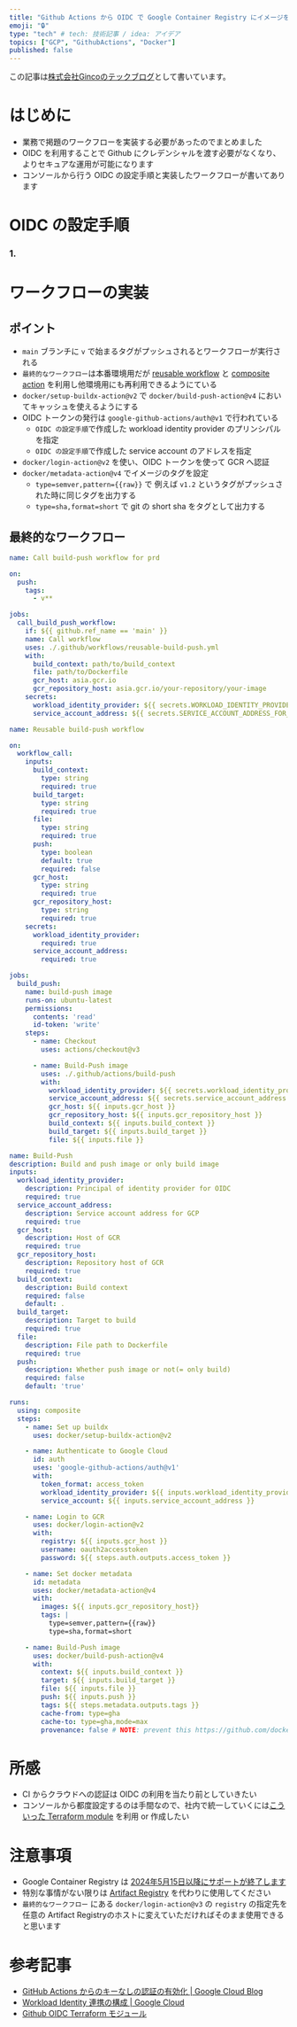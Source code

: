 ```yaml
---
title: "Github Actions から OIDC で Google Container Registry にイメージをプッシュする"
emoji: "🔒"
type: "tech" # tech: 技術記事 / idea: アイデア
topics: ["GCP", "GithubActions", "Docker"]
published: false
---
```


この記事は[株式会社Gincoのテックブログ](https://tech.ginco.co.jp/)として書いています。

# はじめに
- 業務で掲題のワークフローを実装する必要があったのでまとめました
- OIDC を利用することで Github にクレデンシャルを渡す必要がなくなり、よりセキュアな運用が可能になります
- コンソールから行う OIDC の設定手順と実装したワークフローが書いてあります 

# OIDC の設定手順
### 1. 

# ワークフローの実装
## ポイント
- `main` ブランチに `v` で始まるタグがプッシュされるとワークフローが実行される
- `最終的なワークフロー`は本番環境用だが [reusable workflow](https://docs.github.com/en/actions/using-workflows/reusing-workflows) と [composite action](https://docs.github.com/ja/actions/creating-actions/creating-a-composite-action) を利用し他環境用にも再利用できるようにている
- `docker/setup-buildx-action@v2` で `docker/build-push-action@v4` においてキャッシュを使えるようにする
- OIDC トークンの発行は `google-github-actions/auth@v1` で行われている
  - `OIDC の設定手順`で作成した workload identity provider のプリンシパルを指定
  - `OIDC の設定手順`で作成した service account のアドレスを指定
- `docker/login-action@v2` を使い、OIDC トークンを使って GCR へ認証
- `docker/metadata-action@v4` でイメージのタグを設定
  - `type=semver,pattern={{raw}}` で 例えば `v1.2` というタグがプッシュされた時に同じタグを出力する
  - `type=sha,format=short` で git の short sha をタグとして出力する

## 最終的なワークフロー

```yml:.github/workflows/build-push-prd.yml
name: Call build-push workflow for prd

on:
  push:
    tags:
      - v**

jobs:
  call_build_push_workflow:
    if: ${{ github.ref_name == 'main' }}
    name: Call workflow
    uses: ./.github/workflows/reusable-build-push.yml
    with:
      build_context: path/to/build_context
      file: path/to/Dockerfile
      gcr_host: asia.gcr.io
      gcr_repository_host: asia.gcr.io/your-repository/your-image
    secrets:
      workload_identity_provider: ${{ secrets.WORKLOAD_IDENTITY_PROVIDER_FOR_PRD }}
      service_account_address: ${{ secrets.SERVICE_ACCOUNT_ADDRESS_FOR_PRD }}
```

```yml:.github/workflows/reusable-build-push.yml
name: Reusable build-push workflow 

on:
  workflow_call:
    inputs:
      build_context:
        type: string
        required: true
      build_target:
        type: string
        required: true
      file:
        type: string
        required: true
      push:
        type: boolean
        default: true
        required: false
      gcr_host:
        type: string
        required: true
      gcr_repository_host:
        type: string
        required: true
    secrets:
      workload_identity_provider:
        required: true
      service_account_address:
        required: true

jobs:
  build_push:
    name: build-push image
    runs-on: ubuntu-latest
    permissions:
      contents: 'read'
      id-token: 'write'
    steps:
      - name: Checkout
        uses: actions/checkout@v3

      - name: Build-Push image
        uses: ./.github/actions/build-push
        with:
          workload_identity_provider: ${{ secrets.workload_identity_provider }}
          service_account_address: ${{ secrets.service_account_address }}
          gcr_host: ${{ inputs.gcr_host }}
          gcr_repository_host: ${{ inputs.gcr_repository_host }}
          build_context: ${{ inputs.build_context }}
          build_target: ${{ inputs.build_target }}
          file: ${{ inputs.file }}
```

```yml:.github/actions/build-push/action.yml
name: Build-Push
description: Build and push image or only build image
inputs:
  workload_identity_provider:
    description: Principal of identity provider for OIDC
    required: true
  service_account_address:
    description: Service account address for GCP 
    required: true
  gcr_host:
    description: Host of GCR
    required: true
  gcr_repository_host:
    description: Repository host of GCR
    required: true
  build_context:
    description: Build context
    required: false
    default: .
  build_target:
    description: Target to build
    required: true
  file:
    description: File path to Dockerfile
    required: true
  push:
    description: Whether push image or not(= only build)
    required: false
    default: 'true'

runs:
  using: composite
  steps:
    - name: Set up buildx
      uses: docker/setup-buildx-action@v2

    - name: Authenticate to Google Cloud
      id: auth
      uses: 'google-github-actions/auth@v1'
      with:
        token_format: access_token
        workload_identity_provider: ${{ inputs.workload_identity_provider }}
        service_account: ${{ inputs.service_account_address }}

    - name: Login to GCR
      uses: docker/login-action@v2
      with:
        registry: ${{ inputs.gcr_host }}
        username: oauth2accesstoken
        password: ${{ steps.auth.outputs.access_token }}

    - name: Set docker metadata
      id: metadata
      uses: docker/metadata-action@v4
      with:
        images: ${{ inputs.gcr_repository_host}}
        tags: |
          type=semver,pattern={{raw}}
          type=sha,format=short

    - name: Build-Push image
      uses: docker/build-push-action@v4
      with:
        context: ${{ inputs.build_context }}
        target: ${{ inputs.build_target }}
        file: ${{ inputs.file }}
        push: ${{ inputs.push }}
        tags: ${{ steps.metadata.outputs.tags }}
        cache-from: type=gha
        cache-to: type=gha,mode=max
        provenance: false # NOTE: prevent this https://github.com/docker/build-push-action/issues/767
```


# 所感
- CI からクラウドへの認証は OIDC の利用を当たり前としていきたい
- コンソールから都度設定するのは手間なので、社内で統一していくには[こういった Terraform module](https://github.com/terraform-google-modules/terraform-google-github-actions-runners/tree/master/modules/gh-oidc) を利用 or 作成したい

# 注意事項
- Google Container Registry は [2024年5月15日以降にサポートが終了します](https://cloud.google.com/container-registry/docs/deprecations/container-registry-deprecation?hl=ja)
- 特別な事情がない限りは [Artifact Registry](https://cloud.google.com/artifact-registry/docs/overview?hl=ja) を代わりに使用してください
- `最終的なワークフロー` にある `docker/login-action@v3` の `registry` の指定先を任意の Artifact Registryのホストに変えていただければそのまま使用できると思います
# 参考記事
- [GitHub Actions からのキーなしの認証の有効化 | Google Cloud Blog](https://cloud.google.com/blog/ja/products/identity-security/enabling-keyless-authentication-from-github-actions)
- [Workload Identity 連携の構成 | Google Cloud](https://cloud.google.com/iam/docs/configuring-workload-identity-federation?hl=ja#github-actions)
- [Github OIDC Terraform モジュール](https://github.com/terraform-google-modules/terraform-google-github-actions-runners/tree/master/modules/gh-oidc)
